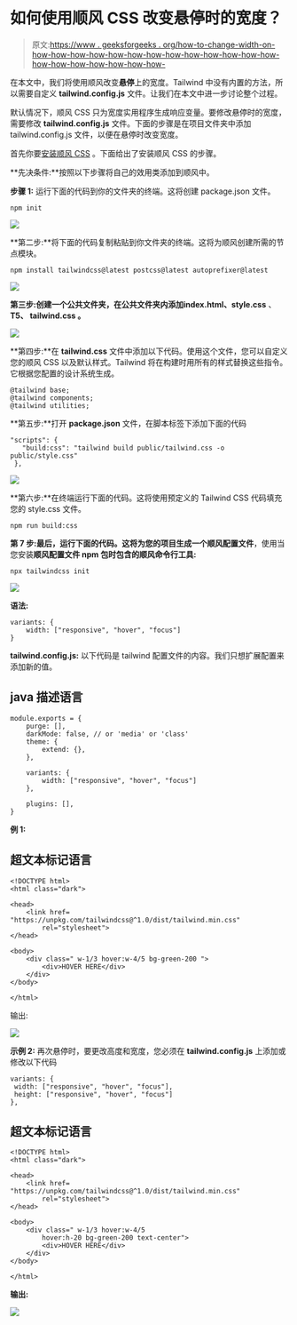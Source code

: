 # 如何使用顺风 CSS 改变悬停时的宽度？

> 原文:[https://www . geeksforgeeks . org/how-to-change-width-on-how-how-how-how-how-how-how-how-how-how-how-how-how-how-how-how-how-how-how-how-](https://www.geeksforgeeks.org/how-to-change-the-width-on-hover-using-tailwind-css/)

在本文中，我们将使用顺风改变**悬停**上的宽度。Tailwind 中没有内置的方法，所以需要自定义 **tailwind.config.js** 文件。让我们在本文中进一步讨论整个过程。

默认情况下，顺风 CSS 只为宽度实用程序生成响应变量。要修改悬停时的宽度，需要修改 **tailwind.config.js** 文件。下面的步骤是在项目文件夹中添加 tailwind.config.js 文件，以便在悬停时改变宽度。

首先你要[安装顺风 CSS](https://www.geeksforgeeks.org/css-tailwind-introduction/) 。下面给出了安装顺风 CSS 的步骤。

**先决条件:**按照以下步骤将自己的效用类添加到顺风中。

**步骤 1:** 运行下面的代码到你的文件夹的终端。这将创建 package.json 文件。

```
npm init 
```

![](img/58823b91e5fd1af01698c6473905d70f.png)

**第二步:**将下面的代码复制粘贴到你文件夹的终端。这将为顺风创建所需的节点模块。

```
npm install tailwindcss@latest postcss@latest autoprefixer@latest
```

![](img/198aea2f33564cdc645fc297fc5003e2.png)

**第三步:**创建一个公共文件夹，在公共文件夹内添加**index.html、style.css** 、**T5、 **tailwind.css** 。**

![](img/cc8abead48478cd648a5551de2486705.png)

**第四步:**在 **tailwind.css** 文件中添加以下代码。使用这个文件，您可以自定义您的顺风 CSS 以及默认样式。Tailwind 将在构建时用所有的样式替换这些指令。它根据您配置的设计系统生成。

```
@tailwind base;
@tailwind components;
@tailwind utilities;
```

**第五步:**打开 **package.json** 文件，在脚本标签下添加下面的代码

```
"scripts": {
   "build:css": "tailwind build public/tailwind.css -o public/style.css"
 },
```

![](img/b881dd05b05623dafca0f66d78008229.png)

**第六步:**在终端运行下面的代码。这将使用预定义的 Tailwind CSS 代码填充您的 style.css 文件。

```
npm run build:css
```

**第 7 步:**最后，运行下面的代码。这将为您的项目生成一个**顺风配置文件**，使用当您安装**顺风配置文件 npm 包时包含的顺风命令行工具:**

```
npx tailwindcss init
```

![](img/63eefd67c7315cddfa196f114dc41312.png)

**语法:**

```
variants: {
    width: ["responsive", "hover", "focus"]
}
```

**tailwind.config.js:** 以下代码是 tailwind 配置文件的内容。我们只想扩展配置来添加新的值。

## java 描述语言

```
module.exports = {
    purge: [],
    darkMode: false, // or 'media' or 'class'
    theme: {
        extend: {},
    },

    variants: {
        width: ["responsive", "hover", "focus"]
    },

    plugins: [],
}
```

**例 1:**

## 超文本标记语言

```
<!DOCTYPE html>
<html class="dark">

<head>
    <link href=
"https://unpkg.com/tailwindcss@^1.0/dist/tailwind.min.css"
        rel="stylesheet">
</head>

<body>
    <div class=" w-1/3 hover:w-4/5 bg-green-200 ">
        <div>HOVER HERE</div>
    </div>
</body>

</html>
```

输出:

![](img/11059a59428e863ec9052e5445ce2534.png)

**示例 2:** 再次悬停时，要更改高度和宽度，您必须在 **tailwind.config.js** 上添加或修改以下代码

```
variants: {
 width: ["responsive", "hover", "focus"],
 height: ["responsive", "hover", "focus"]
},
```

## 超文本标记语言

```
<!DOCTYPE html>
<html class="dark">

<head>
    <link href=
"https://unpkg.com/tailwindcss@^1.0/dist/tailwind.min.css"
        rel="stylesheet">
</head>

<body>
    <div class=" w-1/3 hover:w-4/5 
        hover:h-20 bg-green-200 text-center">
        <div>HOVER HERE</div>
    </div>
</body>

</html>
```

**输出:**

![](img/334608eeb7cfa4350c8691ee1198df4e.png)